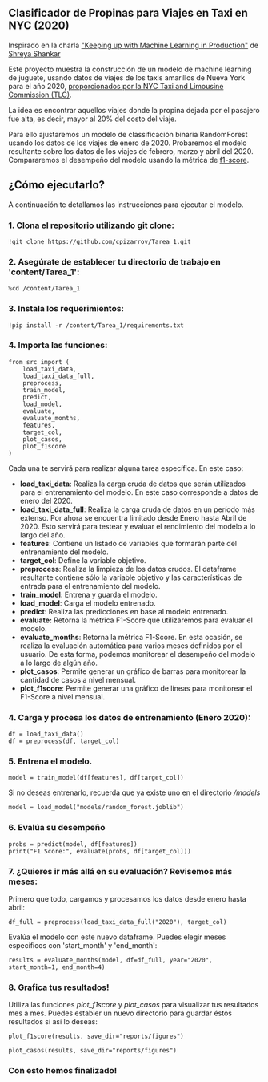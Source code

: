 ## Clasificador de Propinas para Viajes en Taxi en NYC (2020)

Inspirado en la charla ["Keeping up with Machine Learning in Production"](https://github.com/shreyashankar/debugging-ml-talk) de [Shreya Shankar](https://twitter.com/sh_reya)

Este proyecto muestra la construcción de un modelo de machine learning de juguete, usando datos de viajes de los taxis amarillos de Nueva York para el año 2020, [proporcionados por la NYC Taxi and Limousine Commission (TLC)](https://www1.nyc.gov/site/tlc/about/tlc-trip-record-data.page).

La idea es encontrar aquellos viajes donde la propina dejada por el pasajero fue alta, es decir, mayor al 20% del costo del viaje.

Para ello ajustaremos un modelo de classificación binaria RandomForest usando los datos de los viajes de enero de 2020. Probaremos el modelo resultante sobre los datos de los viajes de febrero, marzo y abril del 2020. Compararemos el desempeño del modelo usando la métrica de [f1-score](https://en.wikipedia.org/wiki/F-score).

## ¿Cómo ejecutarlo? 

A continuación te detallamos las instrucciones para ejecutar el modelo. 

### 1. Clona el repositorio utilizando git clone: 
```
!git clone https://github.com/cpizarrov/Tarea_1.git
```

### 2. Asegúrate de establecer tu directorio de trabajo en 'content/Tarea_1': 
```
%cd /content/Tarea_1
```

### 3. Instala los requerimientos: 

```
!pip install -r /content/Tarea_1/requirements.txt
```

### 4. Importa las funciones: 

```
from src import (
    load_taxi_data,
    load_taxi_data_full,
    preprocess,
    train_model,
    predict,
    load_model,
    evaluate,
    evaluate_months,
    features,
    target_col,
    plot_casos,
    plot_f1score
)
```
Cada una te servirá para realizar alguna tarea específica. En este caso: 

- **load_taxi_data**: Realiza la carga cruda de datos que serán utilizados para el entrenamiento del modelo. En este caso corresponde a datos de enero del 2020. 
- **load_taxi_data_full**: Realiza la carga cruda de datos en un período más extenso. Por ahora se encuentra limitado desde Enero hasta Abril de 2020. Esto servirá para testear y evaluar el rendimiento del modelo a lo largo del año. 
- **features**: Contiene un listado de variables que formarán parte del entrenamiento del modelo. 
- **target_col**: Define la variable objetivo. 
- **preprocess**: Realiza la limpieza de los datos crudos. El dataframe resultante contiene sólo la variable objetivo y las características de entrada para el entrenamiento del modelo. 
- **train_model**: Entrena y guarda el modelo. 
- **load_model**: Carga el modelo entrenado. 
- **predict**: Realiza las predicciones en base al modelo entrenado. 
- **evaluate:** Retorna la métrica F1-Score que utilizaremos para evaluar el modelo. 
- **evaluate_months**: Retorna la métrica F1-Score. En esta ocasión, se realiza la evaluación automática para varios meses definidos por el usuario. De esta forma, podemos monitorear el desempeño del modelo a lo largo de algún año. 
- **plot_casos**: Permite generar un gráfico de barras para monitorear la cantidad de casos a nivel mensual. 
- **plot_f1score**: Permite generar una gráfico de líneas para monitorear el F1-Score a nivel mensual. 


### 4. Carga y procesa los datos de entrenamiento (Enero 2020): 

```
df = load_taxi_data()
df = preprocess(df, target_col)
```

### 5. Entrena el modelo. 

```
model = train_model(df[features], df[target_col])
```

Si no deseas entrenarlo, recuerda que ya existe uno en el directorio */models*

```
model = load_model("models/random_forest.joblib")
```

### 6. Evalúa su desempeño 

```
probs = predict(model, df[features])
print("F1 Score:", evaluate(probs, df[target_col]))
```

### 7. ¿Quieres ir más allá en su evaluación? Revisemos más meses: 

Primero que todo, cargamos y procesamos los datos desde enero hasta abril: 

```
df_full = preprocess(load_taxi_data_full("2020"), target_col)
```

Evalúa el modelo con este nuevo dataframe. Puedes elegir meses específicos con 'start_month' y 'end_month': 

```
results = evaluate_months(model, df=df_full, year="2020", start_month=1, end_month=4)
```

### 8. Grafica tus resultados! 

Utiliza las funciones *plot_f1score* y *plot_casos* para visualizar tus resultados mes a mes. Puedes establer un nuevo directorio para guardar éstos resultados si así lo deseas:

```
plot_f1score(results, save_dir="reports/figures")
```

```
plot_casos(results, save_dir="reports/figures")
```

### Con esto hemos finalizado! 



